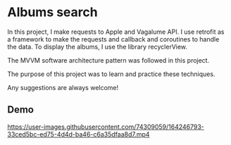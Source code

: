 # Albums search

In this project, I make requests to Apple and Vagalume API. I use retrofit as a framework to make the requests and callback and coroutines to handle the data. To display the albums, I use the library recyclerView.

The MVVM software architecture pattern was followed in this project.

The purpose of this project was to learn and practice these techniques.

Any suggestions are always welcome!

## Demo

https://user-images.githubusercontent.com/74309059/164246793-33ced5bc-ed75-4d4d-ba46-c6a35dfaa8d7.mp4
